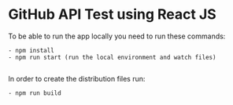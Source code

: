 # GitHub API Test using React JS

To be able to run the app locally you need to run these commands:
 ```
 - npm install
 - npm run start (run the local environment and watch files)
  
 ```

 In order to create the distribution files run:
  ```
 - npm run build
  
 ```
 